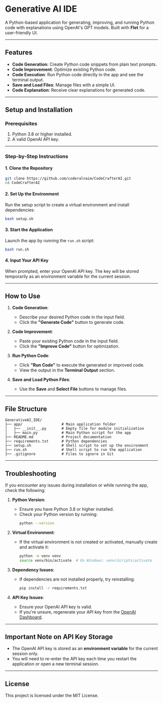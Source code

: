 
# Generative AI IDE

A Python-based application for generating, improving, and running Python code with explanations using OpenAI's GPT models. Built with **Flet** for a user-friendly UI.

---

## **Features**

- **Code Generation**: Create Python code snippets from plain text prompts.
- **Code Improvement**: Optimize existing Python code.
- **Code Execution**: Run Python code directly in the app and see the terminal output.
- **Save and Load Files**: Manage files with a simple UI.
- **Code Explanation**: Receive clear explanations for generated code.

---

## **Setup and Installation**

### **Prerequisites**
1. Python 3.8 or higher installed.
2. A valid OpenAI API key.

---

### **Step-by-Step Instructions**

#### **1. Clone the Repository**
   ```bash
   git clone https://github.com/coderalnaim/CodeCrafterAI.git
   cd CodeCrafterAI
   ```

#### **2. Set Up the Environment**
Run the setup script to create a virtual environment and install dependencies:

   ```bash
   bash setup.sh
   ```

#### **3. Start the Application**
Launch the app by running the `run.sh` script:

   ```bash
   bash run.sh
   ```

#### **4. Input Your API Key**
When prompted, enter your OpenAI API key. The key will be stored temporarily as an environment variable for the current session.

---

## **How to Use**

1. **Code Generation**:
   - Describe your desired Python code in the input field.
   - Click the **"Generate Code"** button to generate code.
   
2. **Code Improvement**:
   - Paste your existing Python code in the input field.
   - Click the **"Improve Code"** button for optimization.

3. **Run Python Code**:
   - Click **"Run Code"** to execute the generated or improved code.
   - View the output in the **Terminal Output** section.

4. **Save and Load Python Files**:
   - Use the **Save** and **Select File** buttons to manage files.

---

## **File Structure**

```plaintext
GenerativeAI_IDE/
├── app/                  # Main application folder
│   ├── __init__.py       # Empty file for module initialization
│   ├── main.py           # Main Python script for the app
├── README.md             # Project documentation
├── requirements.txt      # Python dependencies
├── setup.sh              # Shell script to set up the environment
├── run.sh                # Shell script to run the application
├── .gitignore            # Files to ignore in Git
```

---

## **Troubleshooting**

If you encounter any issues during installation or while running the app, check the following:

1. **Python Version**:
   - Ensure you have Python 3.8 or higher installed.
   - Check your Python version by running:
     ```bash
     python --version
     ```

2. **Virtual Environment**:
   - If the virtual environment is not created or activated, manually create and activate it:
     ```bash
     python -m venv venv
     source venv/bin/activate  # On Windows: venv\Scripts\activate
     ```

3. **Dependency Issues**:
   - If dependencies are not installed properly, try reinstalling:
     ```bash
     pip install -r requirements.txt
     ```

4. **API Key Issues**:
   - Ensure your OpenAI API key is valid.
   - If you're unsure, regenerate your API key from the [OpenAI Dashboard](https://platform.openai.com/).

---

## **Important Note on API Key Storage**

- The OpenAI API key is stored as an **environment variable** for the current session only.
- You will need to re-enter the API key each time you restart the application or open a new terminal session.

---

## **License**

This project is licensed under the MIT License.
